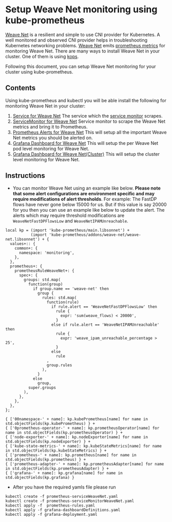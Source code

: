 # Setup Weave Net monitoring using kube-prometheus
[Weave Net](https://kubernetes.io/docs/concepts/cluster-administration/networking/#weave-net-from-weaveworks) is a resilient and simple to use CNI provider for Kubernetes. A well monitored and observed CNI provider helps in troubleshooting Kubernetes networking problems. [Weave Net](https://www.weave.works/docs/net/latest/concepts/how-it-works/) emits [prometheus metrics](https://www.weave.works/docs/net/latest/tasks/manage/metrics/) for monitoring Weave Net. There are many ways to install Weave Net in your cluster. One of them is using [kops](https://github.com/kubernetes/kops/blob/master/docs/networking.md).

Following this document, you can setup Weave Net monitoring for your cluster using kube-prometheus.

## Contents
Using kube-prometheus and kubectl you will be able install the following for monitoring Weave Net in your cluster:

1. [Service for Weave Net](https://gist.github.com/alok87/379c6234b582f555c141f6fddea9fbce) The service which the [service monitor](https://coreos.com/operators/prometheus/docs/latest/user-guides/cluster-monitoring.html) scrapes.
2. [ServiceMonitor for Weave Net](https://gist.github.com/alok87/e46a7f9a79ef6d1da6964a035be2cfb9) Service monitor to scrape the Weave Net metrics and bring it to Prometheus.
3. [Prometheus Alerts for Weave Net](https://stackoverflow.com/a/60447864) This will setup all the important Weave Net metrics you should be alerted on.
4. [Grafana Dashboard for Weave Net](https://grafana.com/grafana/dashboards/11789) This will setup the per Weave Net pod level monitoring for Weave Net.
5. [Grafana Dashboard for Weave Net(Cluster)](https://grafana.com/grafana/dashboards/11804) This will setup the cluster level monitoring for Weave Net.

## Instructions
- You can monitor Weave Net using an example like below. **Please note that some alert configurations are environment specific and may require modifications of alert thresholds**. For example: The FastDP flows have never gone below 15000 for us. But if this value is say 20000 for you then you can use an example like below to update the alert. The alerts which may require threshold modifications are `WeaveNetFastDPFlowsLow` and `WeaveNetIPAMUnreachable`.

[embedmd]:# (../examples/weave-net-example.jsonnet)
```jsonnet
local kp = (import 'kube-prometheus/main.libsonnet') +
           (import 'kube-prometheus/addons/weave-net/weave-net.libsonnet') + {
  values+:: {
    common+: {
      namespace: 'monitoring',
    },
  },
  prometheus+: {
    prometheusRuleWeaveNet+: {
      spec+: {
        groups: std.map(
          function(group)
            if group.name == 'weave-net' then
              group {
                rules: std.map(
                  function(rule)
                    if rule.alert == 'WeaveNetFastDPFlowsLow' then
                      rule {
                        expr: 'sum(weave_flows) < 20000',
                      }
                    else if rule.alert == 'WeaveNetIPAMUnreachable' then
                      rule {
                        expr: 'weave_ipam_unreachable_percentage > 25',
                      }
                    else
                      rule
                  ,
                  group.rules
                ),
              }
            else
              group,
          super.groups
        ),
      },
    },
  },
};

{ ['00namespace-' + name]: kp.kubePrometheus[name] for name in std.objectFields(kp.kubePrometheus) } +
{ ['0prometheus-operator-' + name]: kp.prometheusOperator[name] for name in std.objectFields(kp.prometheusOperator) } +
{ ['node-exporter-' + name]: kp.nodeExporter[name] for name in std.objectFields(kp.nodeExporter) } +
{ ['kube-state-metrics-' + name]: kp.kubeStateMetrics[name] for name in std.objectFields(kp.kubeStateMetrics) } +
{ ['prometheus-' + name]: kp.prometheus[name] for name in std.objectFields(kp.prometheus) } +
{ ['prometheus-adapter-' + name]: kp.prometheusAdapter[name] for name in std.objectFields(kp.prometheusAdapter) } +
{ ['grafana-' + name]: kp.grafana[name] for name in std.objectFields(kp.grafana) }
```

- After you have the required yamls file please run
```
kubectl create -f prometheus-serviceWeaveNet.yaml
kubectl create -f prometheus-serviceMonitorWeaveNet.yaml
kubectl apply -f  prometheus-rules.yaml
kubectl apply -f grafana-dashboardDefinitions.yaml
kubectl apply -f grafana-deployment.yaml
```
